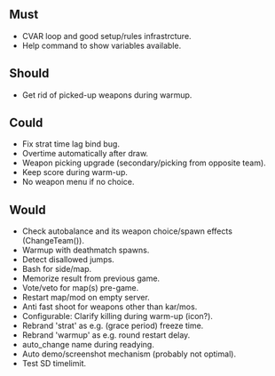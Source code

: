 ## Must

- CVAR loop and good setup/rules infrastrcture.
- Help command to show variables available.

## Should

- Get rid of picked-up weapons during warmup.

## Could

- Fix strat time lag bind bug.
- Overtime automatically after draw.
- Weapon picking upgrade (secondary/picking from opposite team).
- Keep score during warm-up.
- No weapon menu if no choice.

## Would

- Check autobalance and its weapon choice/spawn effects (ChangeTeam()).
- Warmup with deathmatch spawns.
- Detect disallowed jumps.
- Bash for side/map.
- Memorize result from previous game.
- Vote/veto for map(s) pre-game.
- Restart map/mod on empty server.
- Anti fast shoot for weapons other than kar/mos.
- Configurable: Clarify killing during warm-up (icon?).
- Rebrand 'strat' as e.g. (grace period) freeze time.
- Rebrand 'warmup' as e.g. round restart delay.
- auto_change name during readying.
- Auto demo/screenshot mechanism (probably not optimal).
- Test SD timelimit.